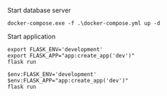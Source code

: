 Start database server
```shell
docker-compose.exe -f .\docker-compose.yml up -d
```

Start application
```shell
export FLASK_ENV='development'
export FLASK_APP="app:create_app('dev')"
flask run
```

```
$env:FLASK_ENV='development'
$env:FLASK_APP="app:create_app('dev')"
flask run
```